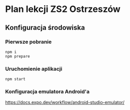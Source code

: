 # Plan lekcji ZS2 Ostrzeszów

## Konfiguracja środowiska
### Pierwsze pobranie
```
npm i
npm prepare
```

### Uruchomienie aplikacji
```
npm start
```

### Konfiguracja emulatora Android'a
https://docs.expo.dev/workflow/android-studio-emulator/